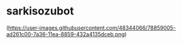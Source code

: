 # sarkisozubot

(https://user-images.githubusercontent.com/48344066/78859005-ad261c00-7a36-11ea-8859-432a4135dceb.png)

